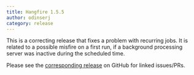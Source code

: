 ```yaml
---
title: Hangfire 1.5.5
author: odinserj
category: release
---
```


This is a correcting release that fixes a problem with recurring jobs. It is related to a possible misfire on a first run, if a background processing server was inactive during the scheduled time.

Please see the [corresponding release](https://github.com/HangfireIO/Hangfire/releases/tag/v1.5.5) on GitHub for linked issues/PRs.